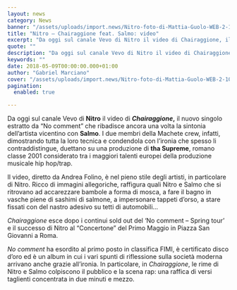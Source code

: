 ```yaml
---
layout: news
category: News
banner: "/assets/uploads/import.news/Nitro-foto-di-Mattia-Guolo-WEB-2-1024x1023.jpg"
title: "Nitro – Chairaggione feat. Salmo: video"
excerpt: "Da oggi sul canale Vevo di Nitro il video di Chairaggione, il nuovo singolo estratto da “No comment” che ribadisce ancora una volta la sintonia dell’artista vicentino con Salmo. I due membri della Machete crew, infatti, dimostrando tutta la loro tecnica e condendola con l’ironia che spesso li contraddistingue, duettano su una produzione di tha [&hellip"
quote: ""
description: "Da oggi sul canale Vevo di Nitro il video di Chairaggione, il nuovo singolo estratto da “No comment” che ribadisce ancora una volta la sintonia dell’artista vicentino con Salmo. I due membri della Machete crew, infatti, dimostrando tutta la loro tecnica e condendola con l’ironia che spesso li contraddistingue, duettano su una produzione di tha [&hellip"
keywords: ""
date: 2018-05-09T00:00:00.000+01:00
author: "Gabriel Marciano"
cover: "/assets/uploads/import.news/Nitro-foto-di-Mattia-Guolo-WEB-2-1024x1023.jpg"
pagination:
  enabled: true

---
```


Da oggi sul canale Vevo di **Nitro** il video di **_Chairaggione_,** il nuovo singolo estratto da “No comment” che ribadisce ancora una volta la sintonia dell’artista vicentino con **Salmo**. I due membri della Machete crew, infatti, dimostrando tutta la loro tecnica e condendola con l’ironia che spesso li contraddistingue, duettano su una produzione di **tha Supreme**, romano classe 2001 considerato tra i maggiori talenti europei della produzione musicale hip hop/trap.

Il video, diretto da Andrea Folino, è nel pieno stile degli artisti, in particolare di Nitro. Ricco di immagini allegoriche, raffigura quali Nitro e Salmo che si ritrovano ad accarezzare bambole a forma di mosca, a fare il bagno in vasche piene di sashimi di salmone, a impersonare tappeti d’orso, a stare fissati con del nastro adesivo su tetti di automobili…

_Chairaggione_ esce dopo i continui sold out del ‘No comment – Spring tour’ e il successo di Nitro al “Concertone” del Primo Maggio in Piazza San Giovanni a Roma.

_No comment_ ha esordito al primo posto in classifica FIMI, è certificato disco d’oro ed è un album in cui i vari spunti di riflessione sulla società moderna arrivano anche grazie all’ironia. In particolare, in _Chairaggione_, le rime di Nitro e Salmo colpiscono il pubblico e la scena rap: una raffica di versi taglienti concentrata in due minuti e mezzo.